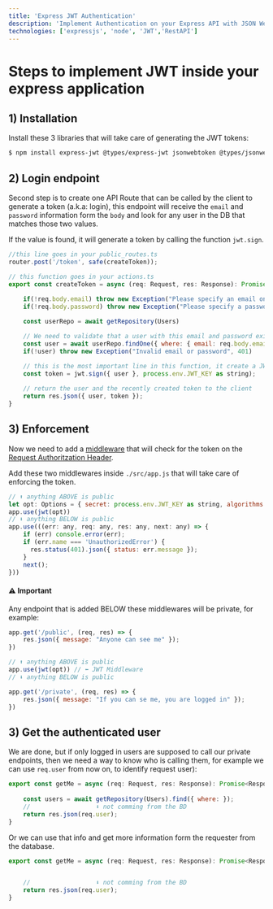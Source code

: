 ```yaml
---
title: 'Express JWT Authentication'
description: 'Implement Authentication on your Express API with JSON Web Token'
technologies: ['expressjs', 'node', 'JWT','RestAPI']
---
```


# Steps to implement JWT inside your express application

## 1) Installation

Install these 3 libraries that will take care of generating the JWT tokens:

```bash
$ npm install express-jwt @types/express-jwt jsonwebtoken @types/jsonwebtoken --save
```

## 2) Login endpoint

Second step is to create one API Route that can be called by the client to
generate a token (a.k.a: login), this endpoint will receive the `email` and `password` information form the `body` and look for any user in the DB that matches those two values. 

If the value is found, it will generate a token by calling the function `jwt.sign`.

```js
//this line goes in your public_routes.ts
router.post('/token', safe(createToken));

// this function goes in your actions.ts
export const createToken = async (req: Request, res: Response): Promise<Response> =>{
		
	if(!req.body.email) throw new Exception("Please specify an email on your request body", 400)
	if(!req.body.password) throw new Exception("Please specify a password on your request body", 400)

	const userRepo = await getRepository(Users)

	// We need to validate that a user with this email and password exists in the DB
	const user = await userRepo.findOne({ where: { email: req.body.email, password: req.body.password }})
	if(!user) throw new Exception("Invalid email or password", 401)

	// this is the most important line in this function, it create a JWT token
	const token = jwt.sign({ user }, process.env.JWT_KEY as string);
	
	// return the user and the recently created token to the client
	return res.json({ user, token });
}
```

## 3) Enforcement

Now we need to add a [middleware](https://developer.okta.com/blog/2018/09/13/build-and-understand-express-middleware-through-examples) that will check for the token on the [Request Authoritzation Header](https://blog.restcase.com/restful-api-authentication-basics/).

Add these two middlewares inside `./src/app.js` that will take care of enforcing the token.

```js
// ⬆ anything ABOVE is public
let opt: Options = { secret: process.env.JWT_KEY as string, algorithms: ["HS256"] }
app.use(jwt(opt))
// ⬇ anything BELOW is public
app.use(((err: any, req: any, res: any, next: any) => {
	if (err) console.error(err);
	if (err.name === 'UnauthorizedError') {
	  res.status(401).json({ status: err.message });
	}
	next();
}))
```

#### ⚠️ Important

Any endpoint that is added BELOW these middlewares will be private, for example:
```js
app.get('/public', (req, res) => {
	res.json({ message: "Anyone can see me" }); 
})

// ⬆ anything ABOVE is public
app.use(jwt(opt)) // ⬅ JWT Middleware
// ⬇ anything BELOW is public

app.get('/private', (req, res) => {
	res.json({ message: "If you can se me, you are logged in" }); 
})
```


## 3) Get the authenticated user

We are done, but if only logged in users are supposed to call our private endpoints, then we need a way to know who is calling them, for example we can use `req.user` from now on, to identify request user):

```js
export const getMe = async (req: Request, res: Response): Promise<Response> =>{
	
	const users = await getRepository(Users).find({ where: });
	//                  ⬇ not comming from the BD
	return res.json(req.user);
}
```

Or we can use that info and get more information form the requester from the database.
```js
export const getMe = async (req: Request, res: Response): Promise<Response> =>{


	//                  ⬇ not comming from the BD
	return res.json(req.user);
}
```
